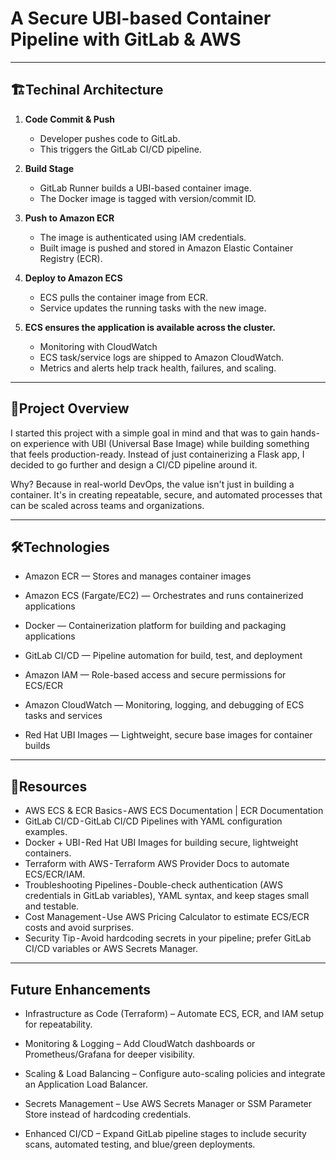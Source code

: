 # A Secure UBI-based Container Pipeline with GitLab & AWS
---

## 🏗️**Techinal Architecture**


1. **Code Commit & Push**
    - Developer pushes code to GitLab.
    - This triggers the GitLab CI/CD pipeline.

2. **Build Stage**
    - GitLab Runner builds a UBI-based container image.
    - The Docker image is tagged with version/commit ID.

3. **Push to Amazon ECR**
    - The image is authenticated using IAM credentials.
    - Built image is pushed and stored in Amazon Elastic Container Registry (ECR).

4. **Deploy to Amazon ECS**
    - ECS pulls the container image from ECR.
    - Service updates the running tasks with the new image.

5. **ECS ensures the application is available across the cluster.**
    - Monitoring with CloudWatch
    - ECS task/service logs are shipped to Amazon CloudWatch.
    - Metrics and alerts help track health, failures, and scaling.

---

## 📜**Project Overview**
I started this project with a simple goal in mind and that was to gain hands-on experience with UBI (Universal Base Image) while building something that feels production-ready. Instead of just containerizing a Flask app, I decided to go further and design a CI/CD pipeline around it.

Why? Because in real-world DevOps, the value isn't just in building a container. It's in creating repeatable, secure, and automated processes that can be scaled across teams and organizations.

---

## 🛠️**Technologies**

- Amazon ECR — Stores and manages container images

- Amazon ECS (Fargate/EC2) — Orchestrates and runs containerized applications

- Docker — Containerization platform for building and packaging applications

- GitLab CI/CD — Pipeline automation for build, test, and deployment

- Amazon IAM — Role-based access and secure permissions for ECS/ECR

- Amazon CloudWatch — Monitoring, logging, and debugging of ECS tasks and services

- Red Hat UBI Images — Lightweight, secure base images for container builds
---
## **🌟Resources**

- AWS ECS & ECR Basics - AWS ECS Documentation | ECR Documentation
- GitLab CI/CD - GitLab CI/CD Pipelines with YAML configuration examples.
- Docker + UBI - Red Hat UBI Images for building secure, lightweight containers.
- Terraform with AWS - Terraform AWS Provider Docs to automate ECS/ECR/IAM.
- Troubleshooting Pipelines - Double-check authentication (AWS credentials in GitLab variables), YAML syntax, and keep stages small and testable.
- Cost Management - Use AWS Pricing Calculator to estimate ECS/ECR costs and avoid surprises.
- Security Tip - Avoid hardcoding secrets in your pipeline; prefer GitLab CI/CD variables or AWS Secrets Manager.

---
## **Future Enhancements**

- Infrastructure as Code (Terraform) – Automate ECS, ECR, and IAM setup for repeatability.

- Monitoring & Logging – Add CloudWatch dashboards or Prometheus/Grafana for deeper visibility.

- Scaling & Load Balancing – Configure auto-scaling policies and integrate an Application Load Balancer.

- Secrets Management – Use AWS Secrets Manager or SSM Parameter Store instead of hardcoding credentials.

- Enhanced CI/CD – Expand GitLab pipeline stages to include security scans, automated testing, and blue/green deployments.